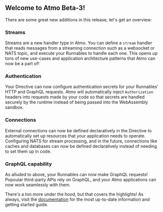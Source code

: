 ## Welcome to Atmo Beta-3!
There are some great new additions in this release, let's get an overview:

### Streams
Streams are a new handler type in Atmo. You can define a `stream` handler that reads messages from a streaming connection such as a websocket or NATS topic, and execute your Runnables to handle each one. This opens up tons of new use-cases and application architecture patterns that Atmo can now be a part of!

### Authentication
Your Directive can now configure authentication secrets for your Runnables' HTTP and GraphQL requests. Atmo will automatically inject `Authorization` headers into requests made by your code so that secrets are handled securely by the runtime instead of being passed into the WebAssembly sandbox.

### Connections
External connections can now be defined declaratively in the Directive to automatically set up resources that your application needs to operate. Configuring NATS for stream processing, and in the future, connections like caches and databases can now be defined declaratively instead of needing to set them up in code.

### GraphQL capability
As alluded to above, your Runnables can now make GraphQL requests! Popoular third-party APIs rely on GraphQL, and your Atmo applications can now work seamlessly with them.

There's a ton more under the hood, but that covers the highlights! As always, visit the [documentation](https://atmo.suborbital.dev) for the most up-to-date information and getting started guide.